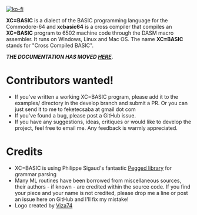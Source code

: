 [![ko-fi](https://www.ko-fi.com/img/githubbutton_sm.svg)](https://ko-fi.com/S6S613XO0)

**XC=BASIC** is a dialect of the BASIC programming language for the Commodore-64 and **xcbasic64** is a cross compiler that compiles an **XC=BASIC** program to 6502 machine code through the DASM macro assembler. It runs on Windows, Linux and Mac OS.  The name **XC=BASIC** stands for "Cross Compiled BASIC".

***THE DOCUMENTATION HAS MOVED [HERE](http://xc-basic.net).***

# Contributors wanted!

- If you've written a working XC=BASIC program, please add it to the examples/ directory in the develop branch and submit a PR. Or you can just send it to me to feketecsaba at gmail dot com
- If you've found a bug, please post a GitHub issue.
- If you have any suggestions, ideas, critiques or would like to develop the project, feel free to email me. Any feedback is warmly appreciated.

# Credits

- XC=BASIC is using Philippe Sigaud's fantastic [Pegged library](https://github.com/PhilippeSigaud/Pegged) for grammar parsing
- Many ML routines have been borrowed from miscellaneous sources, their authors - if known - are credited within the source code. If you find your piece and your name is not credited, please drop me a line or post an issue here on GitHub and I'll fix my mistake!
- Logo created by [Viza74](https://github.com/Viza74)
